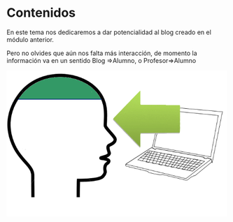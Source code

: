 
# Contenidos

En este tema nos dedicaremos a dar potencialidad al blog creado en el módulo anterior.



Pero no olvides que aún nos falta más interacción, de momento la información va en un sentido Blog =&gt;Alumno, o Profesor=&gt;Alumno



![](img/cabeza1.gif)

